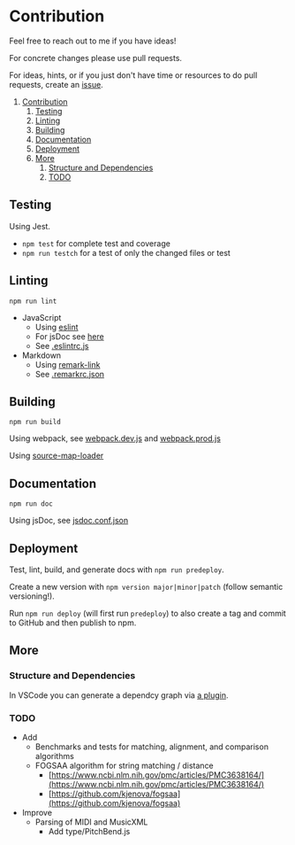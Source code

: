 # Contribution

Feel free to reach out to me if you have ideas!

For concrete changes please use pull requests.

For ideas, hints, or if you just don't have time or resources to do pull requests, create an [issue](https://github.com/fheyen/musicvis-lib/issues).

1. [Contribution](#contribution)
   1. [Testing](#testing)
   2. [Linting](#linting)
   3. [Building](#building)
   4. [Documentation](#documentation)
   5. [Deployment](#deployment)
   6. [More](#more)
      1. [Structure and Dependencies](#structure-and-dependencies)
      2. [TODO](#todo)

## Testing

Using Jest.

- `npm test` for complete test and coverage
- `npm run testch` for a test of only the changed files or test

## Linting

`npm run lint`

- JavaScript
  - Using [eslint](https://eslint.org/)
  - For jsDoc see [here](https://github.com/gajus/eslint-plugin-jsdoc)
  - See [.eslintrc.js](./.eslintrc.js)
- Markdown
  - Using [remark-link](https://github.com/remarkjs/remark-lint)
  - See [.remarkrc.json](./.remarkrc.json)

## Building

`npm run build`

Using webpack, see [webpack.dev.js](./webpack.dev.js) and [webpack.prod.js](./webpack.prod.js)

Using [source-map-loader](https://github.com/webpack-contrib/source-map-loader)

## Documentation

`npm run doc`

Using jsDoc, see [jsdoc.conf.json](./jsdoc.conf.json)

## Deployment

Test, lint, build, and generate docs with `npm run predeploy`.

Create a new version with `npm version major|minor|patch` (follow semantic versioning!).

Run `npm run deploy` (will first run `predeploy`) to also create a tag and commit to GitHub and then publish to npm.

## More

### Structure and Dependencies

In VSCode you can generate a dependcy graph via [a plugin](https://marketplace.visualstudio.com/items?itemName=juanallo.vscode-dependency-cruiser).

### TODO

- Add
  - Benchmarks and tests for matching, alignment, and comparison algorithms
  - FOGSAA algorithm for string matching / distance
    - [https://www.ncbi.nlm.nih.gov/pmc/articles/PMC3638164/](https://www.ncbi.nlm.nih.gov/pmc/articles/PMC3638164/)
    - [https://github.com/kjenova/fogsaa](https://github.com/kjenova/fogsaa)
- Improve
  - Parsing of MIDI and MusicXML
    - Add type/PitchBend.js
